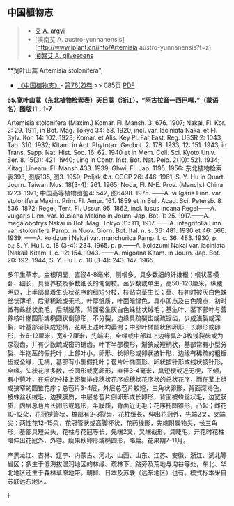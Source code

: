 
## 中国植物志

> * [艾  A.  argyi](Artemisia-argyi-艾.md)
> * [滇南艾  A.  austro-yunnanensis](http://www.iplant.cn/info/Artemisia austro-yunnanensis?t=z)
> * [湘赣艾  A.  gilvescens](Artemisia-gilvescens-湘赣艾.md)

**宽叶山蒿 Artemisia stolonifera",

* [《中国植物志》](http://www.iplant.cn/frps)- [第76(2)卷](http://www.iplant.cn/frps/vol/76(2)) >> 085页 [PDF](http://www.iplant.cn/frps/pdf/76(2)/085.PDF)

**55.宽叶山蒿（东北植物检索表）天目蒿（浙江），“阿古拉音一西巴嘎，”（蒙语名）图版11：1-7**

Artemisia stolonifera (Maxim.) Komar. Fl. Mansh. 3: 676. 1907; Nakai, Fl. Kor. 2: 29. 1911, in Bot. Mag. Tokyo 34: 53. 1920, incl. var. laciniata Nakai et Fl. Sylv. Kor. 14: 102. 1923; Komar. et Alis. Key Pl. Far East. Reg. USSR 2: 1043, Tab. 310. 1932; Kitam. in Act. Phytotax. Geobot. 2: 178. 1933, 12: 151. 1943, in Trans. Sapp. Nat. Hist. Soc. 16: 62. 1940 et in Mem. Coll. Sci. Kyoto Univ. Ser. 8. 15(3): 421. 1940; Ling in Contr. Inst. Bot. Nat. Peip. 2(10): 521. 1934; Kitag. Lineam. Fl. Mansh.433. 1939; Ghwi, Fl. Jap. 1195. 1956: 东北植物检索表393, 图版135, 图3. 1959; Poljak.Фл. СССР 26: 446. 1961; S. Y. Hu in Quart. Journ. Taiwan Mus. 18(3-4): 261. 1965; Noda, Fl. N-E. Prov. (Manch.) China 1223. 1971; 中国高等植物图鉴4: 542, 图6498. 1975. ——A. vulgaris Linn. var. stolonifera Maxim. Prim. Fl. Amur. 161. 1859 et in Bull. Acad. Sci. Petersb. 8: 536. 1872; Regel, Tent. Fl. Ussur. 95. 1862, incl. lusus incana Regel——A. vulgaris Linn. var. kiusiana Makino in Journ. Jap. Bot. 1: 25. 1917.——A. megalobotrys Nakai in Bot. Mag. Tokyo 31: 111, 1917. ——A. integrifolia Linn. var. stolonifera Pamp. in Nuov. Giorn. Bot. Ital. n. s. 36: 481. 1930 et 46: 566. 1939. ——A. koidzumi Nakai var. manchurica Pamp. l. c. 36: 483. 1930, p. p.; S. Y. Hu l. c. 18 (3-4): 234. 1965. p. p.——A. koidzumi Nakai var. laciniata (Nakai) Kitam. l. c. 12: 154. 1943. ——A. migoana Kitam. in Journ. Jap. Bot. 20: 192. 1944; S. Y. Hu l. c. 18 (3-4): 243. 147. 1965.

多年生草本。主根明显，直径4-8毫米，侧根多，具多数细的纤维根；根状茎横卧、细长，具营养枝及多数细长的匍匐枝。茎少数或单生，高50-120厘米，纵棱明显，上半部具着生头状花序的细短分枝，枝贴向茎生长；茎、枝初时被灰白色蛛丝状薄毛，后渐稀疏或无毛。叶厚纸质，叶面暗绿色，具小凹点及白色腺点，初时微有蛛丝状柔毛，后渐脱落，背面密生灰白色蛛丝状绒毛；基生叶、茎下部叶与营养枝叶椭圆形或椭圆状倒卵形，不分裂，边缘具疏裂齿或疏锯齿，少成浅裂或深裂，叶基部渐狭成短柄，花期上述叶均萎谢；中部叶椭圆状倒卵形、长卵形或卵形，长6-12厘米，宽4-7厘米，先端尖，全缘或中部以上边缘具2-3枚浅裂齿或为深裂齿，并有少数疏或密的锯齿，叶下半部楔形，渐狭成短柄状，基部常有小型分裂、半抱茎的假托叶；上部叶小，卵形、长卵形或卵状披针形，边缘有稀疏的粗锯齿或全缘，无柄，基部有小型假托叶；苞片叶椭圆形、卵状披针形或线状披针形，全缘。头状花序多数，长圆形或宽卵形，直径3-4毫米，具短梗或近无梗，下倾，有小苞叶，在短的分枝上密集排成穗状花序或穗状花序状的总状花序，而在茎上组成狭窄的圆锥花序；总苞片3-4层，外层总苞片较短，三角状卵形，背面深褐色，被蛛丝状绒毛，边狭膜质，中层总苞片倒卵形或长卵形，背面被蛛丝状毛，边宽膜质，内层总苞片长卵形或匙形，半膜质，背面近无毛；花序托圆锥形，凸起；雌花10-12朵，花冠狭管状，檐部有2-3裂齿，花柱细长，伸出花冠外，先端2叉，叉端尖；两性花12-15朵，花冠管状或高脚杯状，花药线形，先端附属物尖，长三角形，基部具短尖头，花柱与花冠等长，先端2叉，叉端截形，具睫毛，开花时花柱略伸出花冠外，外卷。瘦果秋卵形或椭圆形，略扁。花果期7-11月。

产黑龙江、吉林、辽宁、内蒙古、河北、山西、山东、江苏、安徽、浙江、湖北等省区；多生于低海拔湿润地区的林缘、疏林下、路旁及荒地与沟谷等处，东北、华北地区还生于森林草原地带。朝鲜、日本及苏联（远东地区）也有。模式标本采自苏联远东地区。

}